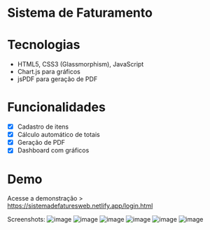 # Sistema de Faturamento 

# Tecnologias
- HTML5, CSS3 (Glassmorphism), JavaScript
- Chart.js para gráficos
- jsPDF para geração de PDF

# Funcionalidades
- [x] Cadastro de itens
- [x] Cálculo automático de totais
- [x] Geração de PDF
- [x] Dashboard com gráficos

# Demo
Acesse a demonstração > https://sistemadefaturesweb.netlify.app/login.html


Screenshots: 
![image](https://github.com/user-attachments/assets/8eb656e2-fd7b-409a-a05b-bcc3c05d0553)
![image](https://github.com/user-attachments/assets/9e1c7453-b4e1-46cb-b1cd-2a2c339b90ed)
![image](https://github.com/user-attachments/assets/7d212be2-80f9-4b46-998e-2a64022112a2)
![image](https://github.com/user-attachments/assets/ed114793-e01f-4be8-8cf4-46aba8c7a83e)
![image](https://github.com/user-attachments/assets/6e76f0b7-9eee-4326-a930-60adb51fcff0)
![image](https://github.com/user-attachments/assets/63627a20-7b53-4c8b-b74b-4c5c713d95ba)
